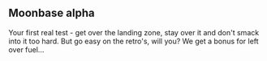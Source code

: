 ## Moonbase alpha

Your first real test - get over the landing zone, stay over it and don't smack into it too hard. But go easy on the retro's, will you? We get a bonus for left over fuel...